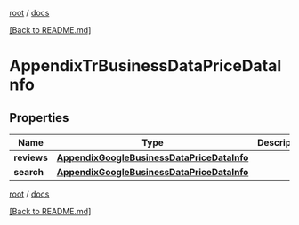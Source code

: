 [root](./../ "root") / [docs](./ "docs")

[[Back to README.md]](./../README.md "[Back to README.md]")

# AppendixTrBusinessDataPriceDataInfo

## Properties

| Name | Type | Description | Notes |
|------------ | ------------- | ------------- | -------------|
|**reviews** | [**AppendixGoogleBusinessDataPriceDataInfo**](AppendixGoogleBusinessDataPriceDataInfo.md) |  |  [optional] |
|**search** | [**AppendixGoogleBusinessDataPriceDataInfo**](AppendixGoogleBusinessDataPriceDataInfo.md) |  |  [optional] |

[root](./../ "root") / [docs](./ "docs")

[[Back to README.md]](./../README.md "[Back to README.md]")